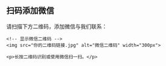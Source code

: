 <!DOCTYPE html>
<html lang="en">
<head>
    <meta charset="UTF-8">
    <meta name="viewport" content="width=device-width, initial-scale=1.0">
    <title>微信二维码跳转</title>
</head>
<body>
    <h2>扫码添加微信</h2>
    <p>请扫描下方二维码，添加微信与我们联系：</p>
    
    <!-- 显示微信二维码 -->
    <img src="你的二维码链接.jpg" alt="微信二维码" width="300px">

    <p>长按二维码识别或使用微信扫一扫。</p>
</body>
</html>
